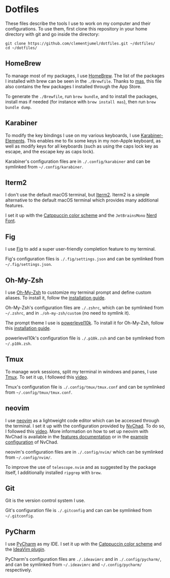 # Dotfiles

These files describe the tools I use to work on my computer and their configurations.
To use them, first clone this repository in your home directory with git and go inside the
directory:

```shell
git clone https://github.com/clementjumel/dotfiles.git ~/dotfiles/
cd ~/dotfiles/
```

## HomeBrew

To manage most of my packages, I use [HomeBrew](https://brew.sh/).
The list of the packages I installed with brew can be seen in the `./Brewfile`.
Thanks to [mas](https://github.com/mas-cli/mas), this file also contains the few
packages I installed through the App Store.

To generate the `./Brewfile`, run `brew bundle`, and to install the packages, install mas if
needed (for instance with `brew install mas`), then run `brew bundle dump`.

## Karabiner

To modify the key bindings I use on my various keyboards, I use
[Karabiner-Elements](https://karabiner-elements.pqrs.org/).
This enables me to fix some keys in my non-Apple keyboard, as well as modify keys for all keyboards
(such as using the caps lock key as escape, and the escape key as caps lock).

Karabiner's configuration files are in `./.config/karabiner` and can be symlinked from
`~/.config/karabiner`.

## Iterm2

I don't use the default macOS terminal, but [Iterm2](https://iterm2.com/).
Iterm2 is a simple alternative to the default macOS terminal which provides many additional
features.

I set it up with the [Catppuccin color scheme](https://github.com/catppuccin/iterm) and the
`JetBrainsMono` [Nerd Font](https://www.nerdfonts.com/font-downloads).

## Fig

I use [Fig](https://fig.io/) to add a super user-friendly completion feature to my terminal.

Fig's configuration files is `./.fig/settings.json` and can be symlinked from
`~/.fig/settings.json`.

## Oh-My-Zsh

I use [Oh-My-Zsh](https://ohmyz.sh) to customize my terminal prompt and define custom aliases.
To install it, follow the [installation guide](https://ohmyz.sh/#install).

Oh-My-Zsh's configuration files are `./.zshrc`, which can be symlinked from `~/.zshrc`, and in
`./oh-my-zsh/custom` (no need to symlink it).

The prompt theme I use is [powerlevel10k](https://github.com/romkatv/powerlevel10k).
To install it for Oh-My-Zsh, follow this
[installation guide](https://github.com/romkatv/powerlevel10k#oh-my-zsh).

powerlevel10k's configuration file is `./.p10k.zsh` and can be symlinked from `~/.p10k.zsh`.

## Tmux

To manage work sessions, split my terminal in windows and panes, I use
[Tmux](https://doc.ubuntu-fr.org/tmux).
To set it up, I followed this
[video](https://www.youtube.com/watch?v=DzNmUNvnB04&ab_channel=DreamsofCode).

Tmux's configuration file is `./.config/tmux/tmux.conf` and can be symlinked from
`~/.config/tmux/tmux.conf`.

## neovim

I use [neovim](https://neovim.io/) as a lightweight code editor which can be accessed through
the terminal.
I set it up with the configuration provided by [NvChad](https://nvchad.com/).
To do so, I followed this
[video](https://www.youtube.com/watch?v=Mtgo-nP_r8Y&ab_channel=DreamsofCode).
More information on how to set up neovim with NvChad is available in the
[features documentation](https://nvchad.com/docs/features) or in the
[example configuration](https://github.com/NvChad/example_config) of NvChad.

neovim's configuration files are in `./.config/nvim/` which can be symlinked from
`~/.config/nvim/`.

To improve the use of `telescope.nvim` and as suggested by the package itself, I additionally
installed `ripgrep` with `brew`.

## Git

Git is the version control system I use.

Git's configuration file is `./.gitconfig` and can can be symlinked from `~/.gitconfig`.

## PyCharm

I use [PyCharm](https://www.jetbrains.com/fr-fr/pycharm/) as my IDE.
I set it up with the [Catppuccin color scheme](https://github.com/catppuccin/jetbrains)
and the [IdeaVim plugin](https://plugins.jetbrains.com/plugin/164-ideavim).

PyCharm's configuration files are `./.ideavimrc` and in `./.config/pycharm/`,
and can be symlinked from `~/.ideavimrc` and `~/.config/pycharm/` respectively.
